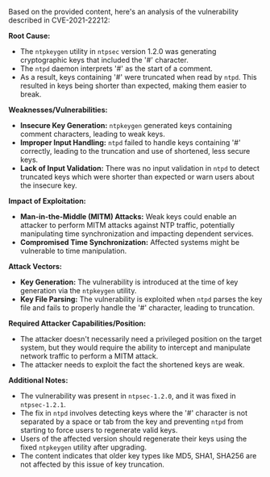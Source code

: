 Based on the provided content, here's an analysis of the vulnerability described in CVE-2021-22212:

**Root Cause:**

- The `ntpkeygen` utility in `ntpsec` version 1.2.0 was generating cryptographic keys that included the '#' character.
- The `ntpd` daemon interprets '#' as the start of a comment.
-  As a result, keys containing '#' were truncated when read by `ntpd`. This resulted in keys being shorter than expected, making them easier to break.

**Weaknesses/Vulnerabilities:**

- **Insecure Key Generation:** `ntpkeygen` generated keys containing comment characters, leading to weak keys.
- **Improper Input Handling:** `ntpd` failed to handle keys containing '#' correctly, leading to the truncation and use of shortened, less secure keys.
- **Lack of Input Validation:** There was no input validation in `ntpd` to detect truncated keys which were shorter than expected or warn users about the insecure key.

**Impact of Exploitation:**

- **Man-in-the-Middle (MITM) Attacks:**  Weak keys could enable an attacker to perform MITM attacks against NTP traffic, potentially manipulating time synchronization and impacting dependent services.
- **Compromised Time Synchronization:** Affected systems might be vulnerable to time manipulation.

**Attack Vectors:**

- **Key Generation:** The vulnerability is introduced at the time of key generation via the `ntpkeygen` utility.
- **Key File Parsing:** The vulnerability is exploited when `ntpd` parses the key file and fails to properly handle the '#' character, leading to truncation.

**Required Attacker Capabilities/Position:**

- The attacker doesn't necessarily need a privileged position on the target system, but they would require the ability to intercept and manipulate network traffic to perform a MITM attack.
-  The attacker needs to exploit the fact the shortened keys are weak.

**Additional Notes:**

- The vulnerability was present in `ntpsec-1.2.0`, and it was fixed in `ntpsec-1.2.1`.
-  The fix in `ntpd` involves detecting keys where the '#' character is not separated by a space or tab from the key and preventing `ntpd` from starting to force users to regenerate valid keys.
- Users of the affected version should regenerate their keys using the fixed `ntpkeygen` utility after upgrading.
-  The content indicates that older key types like MD5, SHA1, SHA256 are not affected by this issue of key truncation.